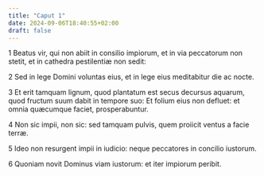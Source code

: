 ```yaml
---
title: "Caput 1"
date: 2024-09-06T18:40:55+02:00
draft: false
---
```




1 Beatus vir, qui non abiit in consilio impiorum, et in via peccatorum non stetit, et in cathedra pestilentiæ non sedit:

2 Sed in lege Domini voluntas eius, et in lege eius meditabitur die ac nocte.

3 Et erit tamquam lignum, quod plantatum est secus decursus aquarum, quod fructum suum dabit in tempore suo: Et folium eius non defluet: et omnia quæcumque faciet, prosperabuntur.

4 Non sic impii, non sic: sed tamquam pulvis, quem proiicit ventus a facie terræ.

5 Ideo non resurgent impii in iudicio: neque peccatores in concilio iustorum.

6 Quoniam novit Dominus viam iustorum: et iter impiorum peribit.

